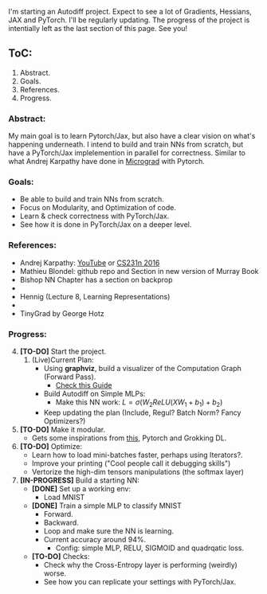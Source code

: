 I'm starting an Autodiff project. Expect to see a lot of Gradients, Hessians, JAX and PyTorch. I'll be regularly updating. The progress of the project is intentially left as the last section of this page. See you!

## ToC:
1. Abstract.
2. Goals.
3. References.
4. Progress.


### Abstract:
My main goal is to learn Pytorch/Jax, but also have a clear vision on what's happening underneath. I intend to build and train NNs from scratch, but have a PyTorch/Jax implelemention in parallel for correctness. Similar to what Andrej Karpathy have done in [Micrograd](https://github.com/karpathy/micrograd) with Pytorch.


### Goals:
* Be able to build and train NNs from scratch.
* Focus on Modularity, and Optimization of code.
* Learn & check correctness with PyTorch/Jax.
* See how it is done in PyTorch/Jax on a deeper level.

### References:
* Andrej Karpathy: [YouTube](https://www.youtube.com/@AndrejKarpathy) or [CS231n 2016](http://cs231n.stanford.edu/2016/)
* Mathieu Blondel: github repo and Section in new version of Murray Book
* Bishop NN Chapter has a section on backprop
* 
* Hennig (Lecture 8, Learning Representations)
* 
* TinyGrad by George Hotz

### Progress:
4. **[TO-DO]** Start the project.
    1. (Live)Current Plan:
        * Using **graphviz**, build a visualizer of the Computation Graph (Forward Pass).
            * [Check this Guide](https://www.graphviz.org/pdf/dotguide.pdf)
        * Build Autodiff on Simple MLPs: 
            * Make this NN work: $L = \sigma(W_2 ReLU(X W_1 + b_1) + b_2)$ 
        * Keep updating the plan (Include, Regul? Batch Norm? Fancy Optimizers?) 
3. **[TO-DO]** Make it modular.
    * Gets some inspirations from [this](https://www.youtube.com/playlist?list=PLeDtc0GP5ICldMkRg-DkhpFX1rRBNHTCs), Pytorch and Grokking DL.
2. **[TO-DO]** Optimize:
    * Learn how to load mini-batches faster, perhaps using Iterators?.
    * Improve your printing ("Cool people call it debugging skills")
    * Vertorize the high-dim tensors manipulations (the softmax layer)
1. **[IN-PROGRESS]** Build a starting NN:
    * **[DONE]** Set up a working env:
        * Load MNIST
    * **[DONE]** Train a simple MLP to classify MNIST
        * Forward.
        * Backward.
        * Loop and make sure the NN is learning.
        * Current accuracy around 94%.
            * Config: simple MLP, RELU, SIGMOID and quadrqatic loss.
    * **[TO-DO]** Checks:
        * Check why the Cross-Entropy layer is performing (weirdly) worse.
        * See how you can replicate your settings with PyTorch/Jax.

